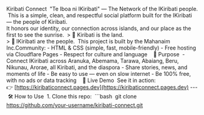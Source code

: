 Kiribati Connect
‎
‎"Te Iboa ni IKiribati" — The Network of the IKiribati people.
‎
‎This is a simple, clean, and respectful social platform built for the IKiribati — the people of Kiribati.  
‎It honors our identity, our connection across islands, and our place as the first to see the sunrise.
‎
‎> 🌅 Kiribati is the land.  
‎> 👥 IKiribati are the people.
‎
‎This project is built by the Mahanaim Inc.Community:
‎- HTML & CSS (simple, fast, mobile-friendly)
‎- Free hosting via Cloudflare Pages
‎- Respect for culture and language
‎
‎
‎
‎🎯 Purpose
‎
‎- Connect IKiribati across Aranuka, Abemama, Tarawa, Abaiang, Beru, Nikunau, Arorae, all Kiribati, and the diaspora
‎- Share stories, news, and moments of life
‎- Be easy to use — even on slow internet
‎- Be 100% free, with no ads or data tracking
‎
‎
‎
‎🚀 Live Demo
‎
‎See it in action:  
‎👉 [https://kiribaticonnect.pages.dev](https://kiribaticonnect.pages.dev)
‎
‎---
‎
‎🛠️ How to Use
‎
‎1. Clone this repo:
‎   ```bash
‎   git clone https://github.com/your-username/kiribati-connect.git
